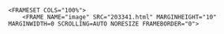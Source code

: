 <html>

<head>
<title>§Úªº Web §ë¼v¤ù¨q</title>
<meta http-equiv="Content-Type" content="text/html;">
<meta name="GENERATOR" content="uWebAbm">
</head>

<FRAMESET ROWS="100%, *">
    
  
    <FRAMESET COLS="100%">
        <FRAME NAME="image" SRC="203341.html" MARGINHEIGHT="10" MARGINWIDTH=0 SCROLLING=AUTO NORESIZE FRAMEBORDER="0">
</FRAMESET>
</html>
